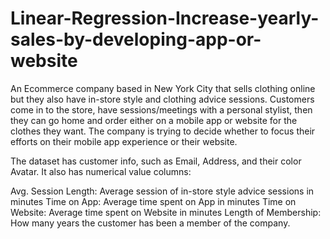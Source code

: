 # Linear-Regression-Increase-yearly-sales-by-developing-app-or-website
An Ecommerce company based in New York City that sells clothing online but they also have in-store style and clothing advice sessions. Customers come in to the store, have sessions/meetings with a personal stylist, then they can go home and order either on a mobile app or website for the clothes they want. The company is trying to decide whether to focus their efforts on their mobile app experience or their website.

The dataset has customer info, such as Email, Address, and their color Avatar. It also has numerical value columns:

Avg. Session Length: Average session of in-store style advice sessions in minutes
Time on App: Average time spent on App in minutes
Time on Website: Average time spent on Website in minutes
Length of Membership: How many years the customer has been a member of the company.
